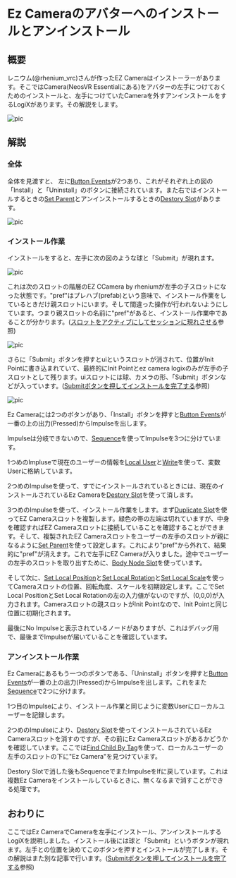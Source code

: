 <!-- NeosVR Techbook-->

# Ez Cameraのアバターへのインストールとアンインストール

## 概要

レニウム(@rhenium_vrc)さんが作ったEZ Cameraはインストーラーがあります。そこではCamera(NeosVR Essentialにある)をアバターの左手につけておくためのインストールと、左手につけていたCameraを外すアンインストールをするLogiXがあります。その解説をします。

![pic](https://pbs.twimg.com/media/ETzF-7dUMAE9tFU?format=jpg&name=medium "pic")

## 解説

### 全体

全体を見渡すと、
左に[Button Events](https://neosvrjp.memo.wiki/d/Button%20Events)が2つあり、これがそれぞれ上の図の「Install」と「Uninstall」のボタンに接続されています。また右ではインストールするときの[Set Parent](https://neosvrjp.memo.wiki/d/Set%20Parent)とアンインストールするときの[Destory Slot](https://neosvrjp.memo.wiki/d/Destroy%20Slot)があります。


![pic](https://pbs.twimg.com/media/ETzBehCUcAE1dNz?format=jpg&name=large "pic")

### インストール作業

インストールをすると、左手に次の図のような球と「Submit」が現れます。

![pic](https://pbs.twimg.com/media/ETzF-7eUwAEmclO?format=jpg&name=small "pic")

これは次のスロットの階層のEZ CCamera by rheniumが左手の子スロットになった状態です。"pref"はプレハブ(prefab)という意味で、インストール作業をしているときだけ親スロットにいます。そして間違った操作が行われないようにしています。つまり親スロットの名前に"pref"があると、インストール作業中であることが分かります。([スロットをアクティブにしてセッションに現れさせる](SetSlotActiveSelf.md)参照)

![pic](https://pbs.twimg.com/media/ETzF-7xU4AAWxz6?format=jpg&name=large "pic")

さらに「Submit」ボタンを押すとuiというスロットが消されて、位置がInit Pointに書き込まれていて、最終的にInit Pointとez camera logixのみが左手の子スロットとして残ります。uiスロットには球、カメラの形、「Submit」ボタンなどが入っています。([Submitボタンを押してインストールを完了する](EzCameraSubmit.md)参照)

![pic](https://pbs.twimg.com/media/ETzF-8NUYAE-hDD?format=jpg&name=small "pic")

Ez Cameraには2つのボタンがあり、「Install」ボタンを押すと[Button Events](https://neosvrjp.memo.wiki/d/Button%20Events)が一番の上の出力(Pressed)からImpulseを出します。

Impulseは分岐できないので、[Sequence](https://neosvrjp.memo.wiki/d/Sequence)を使ってImpulseを3つに分けています。

1つめのImpluseで現在のユーザーの情報を[Local User](https://neosvrjp.memo.wiki/d/Local%20User)と[Write](https://neosvrjp.memo.wiki/d/Write)を使って、変数Userに格納しています。

2つめのImpulseを使って、すでにインストールされているときには、現在のインストールされているEz Cameraを[Destory Slot](https://neosvrjp.memo.wiki/d/Destroy%20Slot)を使って消します。

3つめのImpulseを使って、インストール作業をします。まず[Duplicate Slot](https://neosvrjp.memo.wiki/d/Duplicate%20Slot)を使ってEZ Cameraスロットを複製します。緑色の帯の左端は切れていますが、中身を確認すればEZ Cameraスロットに接続していることを確認することができます。そして、複製されたEZ Cameraスロットをユーザーの左手のスロットが親になるように[Set Parent](https://neosvrjp.memo.wiki/d/Set%20Parent)を使って設定します。これにより"pref"から外れて、結果的に"pref"が消えます。これで左手にEZ Cameraが入りました。途中でユーザーの左手のスロットを取り出すために、[Body Node Slot](https://neosvrjp.memo.wiki/d/Body%20Node%20Slot)を使っています。

そして次に、[Set Local Position](https://neosvrjp.memo.wiki/d/Set%20Local%20Position)と[Set Local Rotation](https://neosvrjp.memo.wiki/d/SetLocalRotation)と[Set Local Scale](https://neosvrjp.memo.wiki/d/SetLocalRotation)を使ってCameraスロットの位置、回転角度、スケールを初期設定します。ここでSet Local PositionとSet Local Rotationの左の入力値がないのですが、(0,0,0)が入力されます。Cameraスロットの親スロットがInit Pointなので、Init Pointと同じ位置に初期化されます。

最後にNo Impulseと表示されているノードがありますが、これはデバッグ用で、最後までImpulseが届いていることを確認しています。


### アンインストール作業
Ez Cameraにあるもう一つのボタンである、「Uninstall」ボタンを押すと[Button Events](https://neosvrjp.memo.wiki/d/Button%20Events)が一番の上の出力(Pressed)からImpulseを出します。これをまた[Sequence](https://neosvrjp.memo.wiki/d/Sequence)で2つに分けます。

1つ目のImpulseにより、インストール作業と同じように変数Userにローカルユーザーを記録します。

2つめのImpulseにより、[Destory Slot](https://neosvrjp.memo.wiki/d/Destroy%20Slot)を使ってインストールされているEz Cameraスロットを消すのですが、その前にEz Cameraスロットがあるかどうかを確認しています。ここでは[Find Child By Tag](https://neosvrjp.memo.wiki/d/Find%20Child%20By%20Tag)を使って、ローカルユーザーの左手のスロットの下に"Ez Camera"を見つけています。

Destory Slotで消した後もSequenceでまたImpulseをIfに戻しています。これは複数Ez Cameraをインストールしているときに、無くなるまで消すことができる処理です。

<!--  Sequenceの2番目が上の記述であっているか確認する　-->

## おわりに
ここではEz CameraでCameraを左手にインストール、アンインストールするLogiXを説明しました。インストール後には球と「Submit」というボタンが現れます。左手との位置を決めてこのボタンを押すとインストールが完了します。その解説はまた別な記事で行います。([Submitボタンを押してインストールを完了する](EzCameraSubmit.md)参照)
